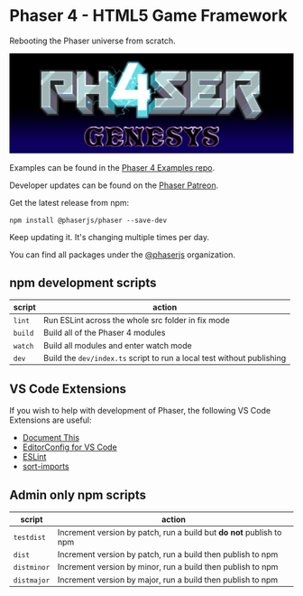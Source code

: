 # Phaser 4 - HTML5 Game Framework

Rebooting the Phaser universe from scratch.

![Phaser4](logo.png)

Examples can be found in the [Phaser 4 Examples repo](https://github.com/phaserjs/examples).

Developer updates can be found on the [Phaser Patreon](https://www.patreon.com/join/photonstorm).

Get the latest release from npm:

```
npm install @phaserjs/phaser --save-dev
```

Keep updating it. It's changing multiple times per day.

You can find all packages under the [@phaserjs](https://www.npmjs.com/settings/phaserjs/packages) organization.

## npm development scripts

| script | action |
| ------ | ------ |
| `lint` | Run ESLint across the whole src folder in fix mode |
| `build` | Build all of the Phaser 4 modules |
| `watch` | Build all modules and enter watch mode |
| `dev` | Build the `dev/index.ts` script to run a local test without publishing |

## VS Code Extensions

If you wish to help with development of Phaser, the following VS Code Extensions are useful:

* [Document This](https://github.com/joelday/vscode-docthis)
* [EditorConfig for VS Code](https://github.com/editorconfig/editorconfig-vscode)
* [ESLint](https://github.com/Microsoft/vscode-eslint)
* [sort-imports](https://github.com/amatiasq/vsc-sort-imports)

## Admin only npm scripts

| script | action |
| ------ | ------ |
| `testdist` | Increment version by patch, run a build but **do not** publish to npm |
| `dist` | Increment version by patch, run a build then publish to npm |
| `distminor` | Increment version by minor, run a build then publish to npm |
| `distmajor` | Increment version by major, run a build then publish to npm |
